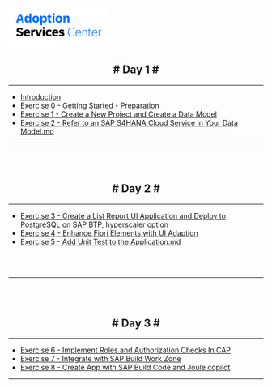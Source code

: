 <!-- docs/_sidebar.md -->

![](vx_images/288853594065488.png)

<h2 style="text-align: center;"># Day 1 #</h2>

---

* [Introduction](/)
* [Exercise 0 - Getting Started - Preparation](/Exercise%200%20-%20Getting%20Started%20-%20Preparation.md)
* [Exercise 1 - Create a  New Project and Create a Data Model](Exercise%201%20-%20Create%20a%20%20New%20Project%20and%20Create%20a%20Data%20Model.md)
* [Exercise 2 - Refer to an SAP S4HANA Cloud Service in Your Data Model.md](Exercise%202%20-%20Refer%20to%20an%20SAP%20S4HANA%20Cloud%20Service%20in%20Your%20Data%20Model.md)

---
<br>
<br>

<h2 style="text-align: center;"># Day 2 #</h2>

---

* [Exercise 3 - Create a List Report UI Application and Deploy to PostgreSQL on SAP BTP, hyperscaler option](Exercise%203%20-%20Create%20a%20List%20Report%20UI%20Application%20and%20Deploy%20to%20PostgreSQL%20on%20SAP%20BTP,%20hyperscaler%20option.md)
* [Exercise 4 - Enhance Fiori Elements with UI Adaption](Exercise%204%20-%20Enhance%20Fiori%20Elements%20with%20UI%20Adaption)
* [Exercise 5 - Add Unit Test to the Application.md](Exercise%205%20-%20Add%20Unit%20Test%20to%20the%20Application.md)




<br>
<br>

---

<br>
<br>

<h2 style="text-align: center;"># Day 3 #</h2>

---

* [Exercise 6 - Implement Roles and Authorization Checks In CAP](Exercise%206%20-%20Implement%20Roles%20and%20Authorization%20Checks%20In%20CAP.md) 
* [Exercise 7 - Integrate with SAP Build Work Zone](Exercise%207%20-%20Integrate%20with%20SAP%20Build%20Work%20Zone.md) 
* [Exercise 8 - Create App with SAP Build Code and Joule copilot](Exercise%208%20-%20Create%20App%20with%20SAP%20Build%20Code%20and%20Joule%20copilot.md) 

---


